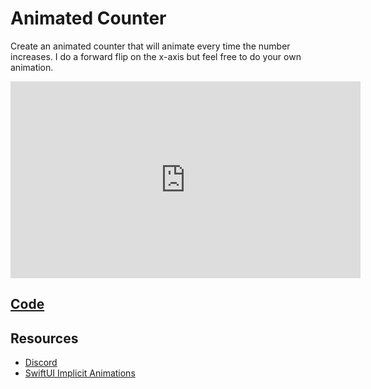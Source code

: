 # Animated Counter

Create an animated counter that will animate every time the number increases.  I do a forward flip on the x-axis but feel free to do your own animation.

<iframe width="560" height="315" src="https://www.youtube.com/embed/abCZmf7LrSk" title="YouTube video player" frameborder="0" allow="accelerometer; autoplay; clipboard-write; encrypted-media; gyroscope; picture-in-picture" allowfullscreen></iframe>

## [Code](https://github.com/phptuts/ios-mini-projects/blob/main/AnimatedCount/AnimatedCount/ContentView.swift)


## Resources

- [Discord](https://discord.gg/Jwv7xaPRMS)
- [SwiftUI Implicit Animations](https://www.hackingwithswift.com/books/ios-swiftui/creating-implicit-animations#:~:text=In%20SwiftUI%2C%20the%20simplest%20type,follow%20the%20animation%20you%20requested.)
